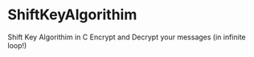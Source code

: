 # ShiftKeyAlgorithim
Shift Key Algorithim in C
Encrypt and Decrypt your messages (in infinite loop!)

